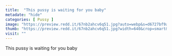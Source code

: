 ```yaml
---
title:  "This pussy is waiting for you baby"
metadate: "hide"
categories: [ Pussy ]
image: "https://preview.redd.it/67nb2ahcv6q51.jpg?auto=webp&s=d6727bf9a583d821fed30b3d541f4c72d47dcc1e"
thumb: "https://preview.redd.it/67nb2ahcv6q51.jpg?width=640&crop=smart&auto=webp&s=5ad3b333da29a1698bc380f9925125344aab64a9"
visit: ""
---
```

This pussy is waiting for you baby
